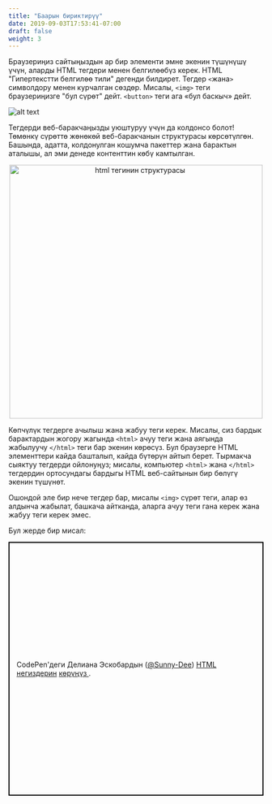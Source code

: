 ```yaml
---
title: "Баарын бириктирүү"
date: 2019-09-03T17:53:41-07:00
draft: false
weight: 3
---
```


Браузериңиз сайтыңыздын ар бир элементи эмне экенин түшүнүшү үчүн, аларды HTML тегдери менен белгилөөбүз керек. HTML "Гипертекстти белгилөө тили" дегенди билдирет. Тегдер `<`жана`>` символдору менен курчалган сөздөр. Мисалы, `<img>` теги браузериңизге "бул сүрөт" дейт. `<button>` теги ага «бул баскыч» дейт.

![alt text](../media/web-tags-sm.png "html тегдер графикасы")

Тегдерди веб-баракчаңызды уюштуруу үчүн да колдонсо болот! Төмөнкү сүрөттө жөнөкөй веб-баракчанын структурасы көрсөтүлгөн. Башында, адатта, колдонулган кошумча пакеттер жана барактын аталышы, ал эми денеде контенттин көбү камтылган.

<p style="text-align: center; "><img src="../media/htmlTagStructure.png" alt="html тегинин структурасы" width="500"/></p>

Көпчүлүк тегдерге ачылыш жана жабуу теги керек. Мисалы, сиз бардык барактардын жогору жагында `<html>` ачуу теги жана аягында жабылуучу `</html>` теги бар экенин көрөсүз. Бул браузерге HTML элементтери кайда башталып, кайда бүтөрүн айтып берет. Тырмакча сыяктуу тегдерди ойлонуңуз; мисалы, компьютер `<html>` жана `</html>` тегдердин ортосундагы бардыгы HTML веб-сайтынын бир бөлүгү экенин түшүнөт.

Ошондой эле бир нече тегдер бар, мисалы `<img>` сүрөт теги, алар өз алдынча жабылат, башкача айтканда, аларга ачуу теги гана керек жана жабуу теги керек эмес.

Бул жерде бир мисал:

 <p class="codepen" data-height="500" data-theme-id="dark" data-default-tab="html,result" data-user="Sunny-Dee" data-slug-hash="ErRraG" style="height: 500px; box-sizing: border-box; display: flex; align-items: center; justify-content: center; border: 2px solid black; margin: 1em 0; padding: 1em;" data-pen-title="HTML Basics">
    <span>CodePen'деги Делиана Эскобардын (<a href="https://codepen.io/Sunny-Dee">@Sunny-Dee</a>) <a href="https://codepen.io/Sunny-Dee/pen/ErRraG/">HTML негиздерин</a> 
    <a href="https://codepen.io"> көрүңүз </a>.</span>
<script async src="//assets.codepen.io/assets/embed/ei.js"></script>
